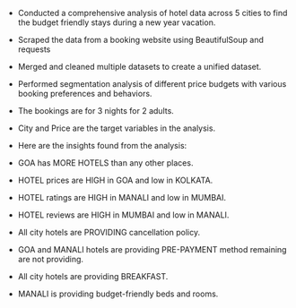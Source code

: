 * Conducted a comprehensive analysis of hotel data across 5 cities to find the budget friendly stays during a new year vacation.
* Scraped the data from a booking website using BeautifulSoup and requests
* Merged and cleaned multiple datasets to create a unified dataset.
* Performed segmentation analysis of different price budgets with various booking preferences and behaviors.
* The bookings are for 3 nights for 2 adults.
* City and Price are the target variables in the analysis.


* Here are the insights found from the analysis:

* GOA has MORE HOTELS than any other places.
* HOTEL prices are HIGH in GOA and low in KOLKATA.
* HOTEL ratings are HIGH in MANALI and low in MUMBAI.
* HOTEL reviews are HIGH in MUMBAI and low in MANALI.
* All city hotels are PROVIDING cancellation policy.
* GOA and MANALI hotels are providing PRE-PAYMENT method remaining are not providing.
* All city hotels are  providing BREAKFAST.
* MANALI is providing budget-friendly beds and rooms.


